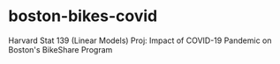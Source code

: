 # boston-bikes-covid
Harvard Stat 139 (Linear Models) Proj: Impact of COVID-19 Pandemic on Boston's BikeShare Program
